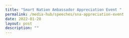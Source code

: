 ```yaml
---
title: "Smart Nation Ambassador Appreciation Event "
permalink: /media-hub/speeches/sna-appreciation-event
date: 2022-01-28
layout: post
description: ""
---
```

